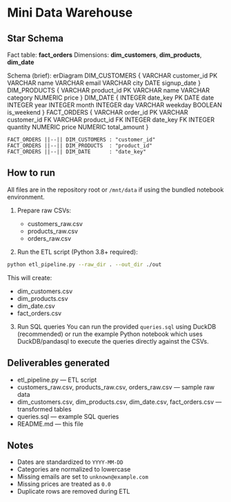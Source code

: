 # Mini Data Warehouse

## Star Schema
Fact table: **fact_orders**
Dimensions: **dim_customers**, **dim_products**, **dim_date**

Schema (brief):
erDiagram
    DIM_CUSTOMERS {
        VARCHAR customer_id PK
        VARCHAR name
        VARCHAR email
        VARCHAR city
        DATE   signup_date
    }
    DIM_PRODUCTS {
        VARCHAR product_id PK
        VARCHAR name
        VARCHAR category
        NUMERIC price
    }
    DIM_DATE {
        INTEGER date_key PK
        DATE    date
        INTEGER year
        INTEGER month
        INTEGER day
        VARCHAR weekday
        BOOLEAN is_weekend
    }
    FACT_ORDERS {
        VARCHAR  order_id PK
        VARCHAR  customer_id FK
        VARCHAR  product_id FK
        INTEGER  date_key FK
        INTEGER  quantity
        NUMERIC  price
        NUMERIC  total_amount
    }

    FACT_ORDERS ||--|| DIM_CUSTOMERS : "customer_id"
    FACT_ORDERS ||--|| DIM_PRODUCTS  : "product_id"
    FACT_ORDERS ||--|| DIM_DATE      : "date_key"

## How to run
All files are in the repository root or `/mnt/data` if using the bundled notebook environment.

1. Prepare raw CSVs:
   - customers_raw.csv
   - products_raw.csv
   - orders_raw.csv

2. Run the ETL script (Python 3.8+ required):
```bash
python etl_pipeline.py --raw_dir . --out_dir ./out
```

This will create:
- dim_customers.csv
- dim_products.csv
- dim_date.csv
- fact_orders.csv

3. Run SQL queries
You can run the provided `queries.sql` using DuckDB (recommended) or run the example Python notebook which uses DuckDB/pandasql to execute the queries directly against the CSVs.

## Deliverables generated
- etl_pipeline.py — ETL script
- customers_raw.csv, products_raw.csv, orders_raw.csv — sample raw data
- dim_customers.csv, dim_products.csv, dim_date.csv, fact_orders.csv — transformed tables
- queries.sql — example SQL queries
- README.md — this file

## Notes
- Dates are standardized to `YYYY-MM-DD`
- Categories are normalized to lowercase
- Missing emails are set to `unknown@example.com`
- Missing prices are treated as `0.0`
- Duplicate rows are removed during ETL
